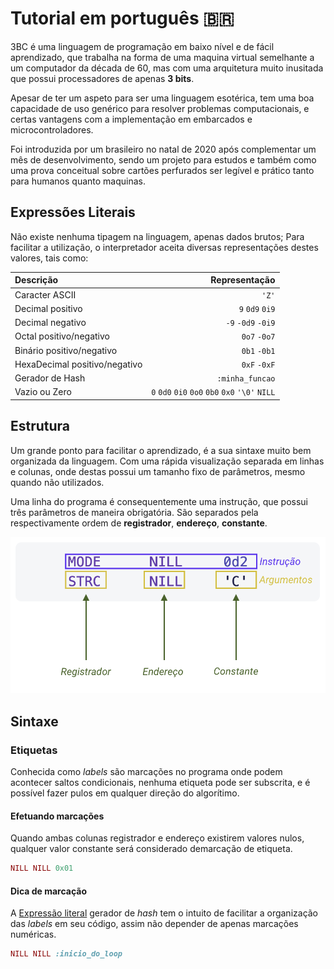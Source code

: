 Tutorial em português :brazil:
==============================

3BC é uma linguagem de programação em baixo nível e de fácil aprendizado, que trabalha na forma de uma maquina virtual semelhante a um computador da década de 60, mas com uma arquitetura muito inusitada que possui processadores de apenas **3 bits**.

Apesar de ter um aspeto para ser uma linguagem esotérica, tem uma boa capacidade de uso genérico para resolver problemas computacionais, e certas vantagens com a implementação em embarcados e microcontroladores.

Foi introduzida por um brasileiro no natal de 2020 após complementar um mês de desenvolvimento, sendo um projeto para estudos e também como uma prova conceitual sobre cartões perfurados ser legível e prático tanto para humanos quanto maquinas.

Expressões Literais
-------------------

Não existe nenhuma tipagem na linguagem, apenas dados brutos; Para facilitar a utilização, o interpretador aceita diversas representações destes valores, tais como: 

| Descrição | Representação |
| :-------- | ------------: |
| Caracter ASCII | `'Z'` |
| Decimal positivo | `9` `0d9` `0i9` |
| Decimal negativo | `-9` `-0d9` `-0i9` | 
| Octal positivo/negativo | `0o7` `-0o7` |
| Binário positivo/negativo | `0b1` `-0b1` | 
| HexaDecimal positivo/negativo | `0xF` `-0xF` |
| Gerador de Hash | `:minha_funcao` |
| Vazio ou Zero | `0` `0d0` `0i0` `0o0` `0b0` `0x0` `'\0'` `NILL` |

Estrutura
---------

Um grande ponto para facilitar o aprendizado, é a sua sintaxe muito bem organizada da linguagem. Com uma rápida visualização separada em linhas e colunas, onde destas possui um tamanho fixo de parâmetros, mesmo quando não utilizados.

Uma linha do programa é consequentemente uma instrução, que possui três parâmetros de maneira obrigatória. São separados pela respectivamente ordem de **registrador**, **endereço**, **constante**.

![structure-pt-br](/images/structure-pt-br.png)


Sintaxe
-------

### Etiquetas ###

Conhecida como _labels_ são marcações no programa onde podem acontecer saltos condicionais, nenhuma etiqueta pode ser subscrita, e é possível fazer pulos em qualquer direção do algorítimo.

#### Efetuando marcações ####

Quando ambas colunas registrador e endereço existirem valores nulos, qualquer valor constante será considerado demarcação de etiqueta.

```RUBY
NILL NILL 0x01
```

#### Dica de marcação ####

A [Expressão literal](#expressões-literais) gerador de _hash_ tem o intuito de facilitar a organização das _labels_ em seu código, assim não depender de apenas marcações numéricas.

```RUBY
NILL NILL :inicio_do_loop
```
